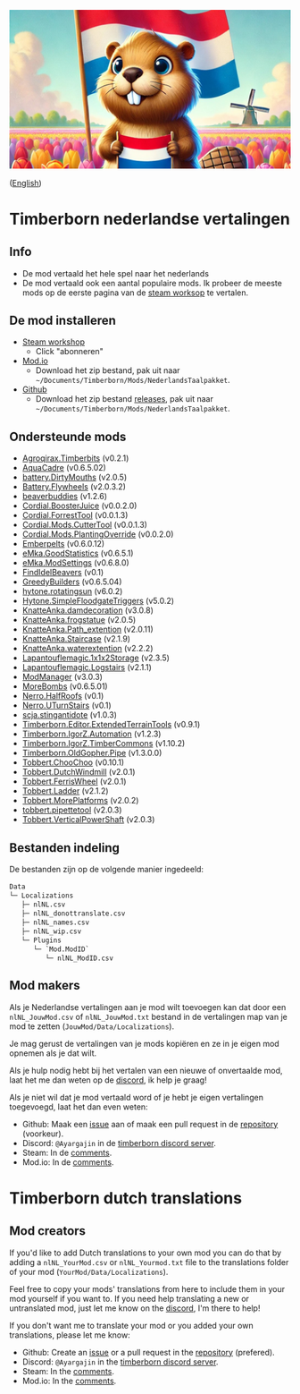 ![Een bever die ineen tulpenveld staat](Data/thumbnail.jpg)

([English](#timberborn-dutch-translations))

# Timberborn nederlandse vertalingen

## Info

- De mod vertaald het hele spel naar het nederlands
- De mod vertaald ook een aantal populaire mods. Ik probeer de meeste mods op de eerste pagina van de [steam worksop](https://steamcommunity.com/app/1062090/workshop/) te vertalen.

## De mod installeren

- [Steam workshop](https://steamcommunity.com/sharedfiles/filedetails/?id=3345327949)
  - Click "abonneren"
- [Mod.io](https://mod.io/g/timberborn/m/nederlands-taalpakket)
  - Download het zip bestand, pak uit naar `~/Documents/Timberborn/Mods/NederlandsTaalpakket`.
- [Github](https://github.com/Agroqirax/TimberbornNederlandsTaalpakket)
  - Download het zip bestand [releases](https://github.com/Agroqirax/TimberbornNederlandsTaalpakket/releases/latest), pak uit naar `~/Documents/Timberborn/Mods/NederlandsTaalpakket`.

## Ondersteunde mods

- [Agroqirax.Timberbits](https://steamcommunity.com/sharedfiles/filedetails/?id=3319416025) (v0.2.1)
- [AquaCadre](https://steamcommunity.com/sharedfiles/filedetails/?id=3316292521) (v0.6.5.02)
- [battery.DirtyMouths](https://steamcommunity.com/sharedfiles/filedetails/?id=3285106530) (v2.0.5)
- [Battery.Flywheels](https://steamcommunity.com/sharedfiles/filedetails/?id=3322428023) (v2.0.3.2)
- [beaverbuddies](https://steamcommunity.com/sharedfiles/filedetails/?id=3293380223) (v1.2.6)
- [Cordial.BoosterJuice](https://steamcommunity.com/sharedfiles/filedetails/?id=3321838014) (v0.0.2.0)
- [Cordial.ForrestTool](https://steamcommunity.com/sharedfiles/filedetails/?id=3336999108) (v0.0.1.3)
- [Cordial.Mods.CutterTool](https://steamcommunity.com/sharedfiles/filedetails/?id=3334584916) (v0.0.1.3)
- [Cordial.Mods.PlantingOverride](https://steamcommunity.com/sharedfiles/filedetails/?id=3343029129) (v0.0.2.0)
- [Emberpelts](https://steamcommunity.com/sharedfiles/filedetails/?id=3346318229) (v0.6.0.12)
- [eMka.GoodStatistics](https://steamcommunity.com/sharedfiles/filedetails/?id=3321521358) (v0.6.5.1)
- [eMka.ModSettings](https://steamcommunity.com/sharedfiles/filedetails/?id=3283831040) (v0.6.8.0)
- [FindIdelBeavers](https://steamcommunity.com/sharedfiles/filedetails/?id=3354490402) (v0.1)
- [GreedyBuilders](https://steamcommunity.com/sharedfiles/filedetails/?id=3283819933) (v0.6.5.04)
- [hytone.rotatingsun](https://steamcommunity.com/sharedfiles/filedetails/?id=3343320334) (v6.0.2)
- [Hytone.SimpleFloodgateTriggers](https://steamcommunity.com/sharedfiles/filedetails/?id=3341210959) (v5.0.2)
- [KnatteAnka.damdecoration](https://steamcommunity.com/sharedfiles/filedetails/?id=3296543474) (v3.0.8)
- [KnatteAnka.frogstatue](https://steamcommunity.com/sharedfiles/filedetails/?id=3279640818) (v2.0.5)
- [KnatteAnka.Path_extention](https://steamcommunity.com/sharedfiles/filedetails/?id=3282276626) (v2.0.11)
- [KnatteAnka.Staircase](https://steamcommunity.com/sharedfiles/filedetails/?id=3277416566) (v2.1.9)
- [KnatteAnka.waterextention](https://steamcommunity.com/sharedfiles/filedetails/?id=3285720709) (v2.2.2)
- [Lapantouflemagic.1x1x2Storage](https://steamcommunity.com/sharedfiles/filedetails/?id=3281653061) (v2.3.5)
- [Lapantouflemagic.Logstairs](https://steamcommunity.com/sharedfiles/filedetails/?id=3281774771) (v2.1.1)
- [ModManager](https://steamcommunity.com/sharedfiles/filedetails/?id=3286370025) (v3.0.3)
- [MoreBombs](https://steamcommunity.com/sharedfiles/filedetails/?id=3313990688) (v0.6.5.01)
- [Nerro.HalfRoofs](https://steamcommunity.com/sharedfiles/filedetails/?id=3345158183) (v0.1)
- [Nerro.UTurnStairs](https://steamcommunity.com/sharedfiles/filedetails/?id=3344104932) (v0.1)
- [scja.stingantidote](https://steamcommunity.com/sharedfiles/filedetails/?id=3294983713) (v1.0.3)
- [Timberborn.Editor.ExtendedTerrainTools](https://steamcommunity.com/sharedfiles/filedetails/?id=3297796618) (v0.9.1)
- [Timberborn.IgorZ.Automation](https://steamcommunity.com/sharedfiles/filedetails/?id=3324234282) (v1.2.3)
- [Timberborn.IgorZ.TimberCommons](https://steamcommunity.com/sharedfiles/filedetails/?id=3337906807) (v1.10.2)
- [Timberborn.OldGopher.Pipe](https://steamcommunity.com/sharedfiles/filedetails/?id=3345266573) (v1.3.0.0)
- [Tobbert.ChooChoo](https://steamcommunity.com/sharedfiles/filedetails/?id=3346279334) (v0.10.1)
- [Tobbert.DutchWindmill](https://steamcommunity.com/sharedfiles/filedetails/?id=3341274783) (v2.0.1)
- [Tobbert.FerrisWheel](https://steamcommunity.com/sharedfiles/filedetails/?id=3331500753) (v2.0.1)
- [Tobbert.Ladder](https://steamcommunity.com/sharedfiles/filedetails/?id=3286476486) (v2.1.2)
- [Tobbert.MorePlatforms](https://steamcommunity.com/sharedfiles/filedetails/?id=3341374073) (v2.0.2)
- [tobbert.pipettetool](https://steamcommunity.com/sharedfiles/filedetails/?id=3287407048) (v2.0.3)
- [Tobbert.VerticalPowerShaft](https://steamcommunity.com/sharedfiles/filedetails/?id=3287769244) (v2.0.3)

## Bestanden indeling

De bestanden zijn op de volgende manier ingedeeld:

```
Data
└─ Localizations
   ├─ nlNL.csv
   ├─ nlNL_donottranslate.csv
   ├─ nlNL_names.csv
   ├─ nlNL_wip.csv
   └─ Plugins
      └─ `Mod.ModID`
         └─ nlNL_ModID.csv
```

## Mod makers

Als je Nederlandse vertalingen aan je mod wilt toevoegen kan dat door een `nlNL_JouwMod.csv` of `nlNL_JouwMod.txt` bestand in de vertalingen map van je mod te zetten (`JouwMod/Data/Localizations`).

Je mag gerust de vertalingen van je mods kopiëren en ze in je eigen mod opnemen als je dat wilt.

Als je hulp nodig hebt bij het vertalen van een nieuwe of onvertaalde mod, laat het me dan weten op de [discord](https://discord.gg/vkqYSXB3), ik help je graag!

Als je niet wil dat je mod vertaald word of je hebt je eigen vertalingen toegevoegd, laat het dan even weten:

- Github: Maak een [issue](https://github.com/Agroqirax/TimberbornNederlandsTaalpakket/issues/new?template=remove-translations.yml) aan of maak een pull request in de [repository](https://github.com/Agroqirax/TimberbornNederlandsTaalpakket) (voorkeur).
- Discord: `@Ayargajin` in de [timberborn discord server](https://discord.gg/vkqYSXB3).
- Steam: In de [comments](https://steamcommunity.com/sharedfiles/filedetails/?id=3345327949).
- Mod.io: In de [comments](https://mod.io/g/timberborn/m/nederlands-taalpakket).

# Timberborn dutch translations

## Mod creators

If you'd like to add Dutch translations to your own mod you can do that by adding a `nlNL_YourMod.csv` or `nlNL_Yourmod.txt` file to the translations folder of your mod (`YourMod/Data/Localizations`).

Feel free to copy your mods' translations from here to include them in your mod yourself if you want to.
If you need help translating a new or untranslated mod, just let me know on the [discord](https://discord.gg/vkqYSXB3), I'm there to help!

If you don't want me to translate your mod or you added your own translations, please let me know:

- Github: Create an [issue](https://github.com/Agroqirax/TimberbornNederlandsTaalpakket/issues/new?template=remove-translations.yml) or a pull request in the [repository](https://github.com/Agroqirax/TimberbornNederlandsTaalpakket) (prefered).
- Discord: `@Ayargajin` in the [timberborn discord server](https://discord.gg/vkqYSXB3).
- Steam: In the [comments](https://steamcommunity.com/sharedfiles/filedetails/?id=3345327949).
- Mod.io: In the [comments](https://mod.io/g/timberborn/m/nederlands-taalpakket).
